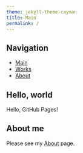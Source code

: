 ```yaml
---
theme: jekyll-theme-cayman
title: Main
permalink: /
---
```


## Navigation

* [Main](/)
* [Works](/works/)
* [About](/about/)

## Hello, world

Hello, GitHub Pages!

## About me

Please see my [About](/about) page.
